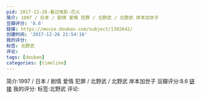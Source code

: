 ```yaml
---
pid: 2017-12-26-看过电影-花火
简介: 1997 / 日本 / 剧情 爱情 犯罪 / 北野武 / 北野武 岸本加世子
豆瓣评分: '8.6'
链接: https://movie.douban.com/subject/1302642/
创建时间: '2017-12-26 21:54:16'
我的评分:
标签: 北野武
评论:
tags: [douban]
categories: [timeline]
---
```

简介:1997 / 日本 / 剧情 爱情 犯罪 / 北野武 / 北野武 岸本加世子
豆瓣评分:8.6
[链接](https://movie.douban.com/subject/1302642/)
我的评分:
标签:北野武
评论:

